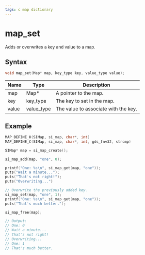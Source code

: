 ```yaml
---
tags: c map dictionary
---
```

# map_set

Adds or overwrites a key and value to a map.

## Syntax

```c
void map_set(Map* map, key_type key, value_type value);
```

| Name | Type | Description |
| --- | --- | --- |
| map | Map* | A pointer to the map. |
| key | key_type | The key to set in the map. |
| value | value_type | The value to associate with the key. |

## Example

```c
MAP_DEFINE_H(SIMap, si_map, char*, int)
MAP_DEFINE_C(SIMap, si_map, char*, int, gds_fnv32, strcmp)

SIMap* map = si_map_create();

si_map_add(map, "one", 0);

printf("One: %s\n", si_map_get(map, "one"));
puts("Wait a minute...");
puts("That's not right!");
puts("Overwriting...")

// Overwrite the previously added key.
si_map_set(map, "one", 1);
printf("One: %s\n", si_map_get(map, "one"));
puts("That's much better.");

si_map_free(map);

// Output:
// One: 0
// Wait a minute...
// That's not right!
// Overwriting...
// One: 1
// That's much better.
```
